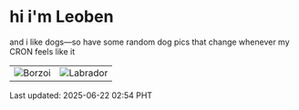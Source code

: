 # hi i'm Leoben

and i like dogs—so have some random dog pics that change whenever my CRON feels like it

|  |  |
|--------|----------|
| ![Borzoi](https://random-dog-vercel.vercel.app/api/random-borzoi?v=1750532054) | ![Labrador](https://random-dog-vercel.vercel.app/api/random-labrador?v=1750532054) |

Last updated: 2025-06-22 02:54 PHT
